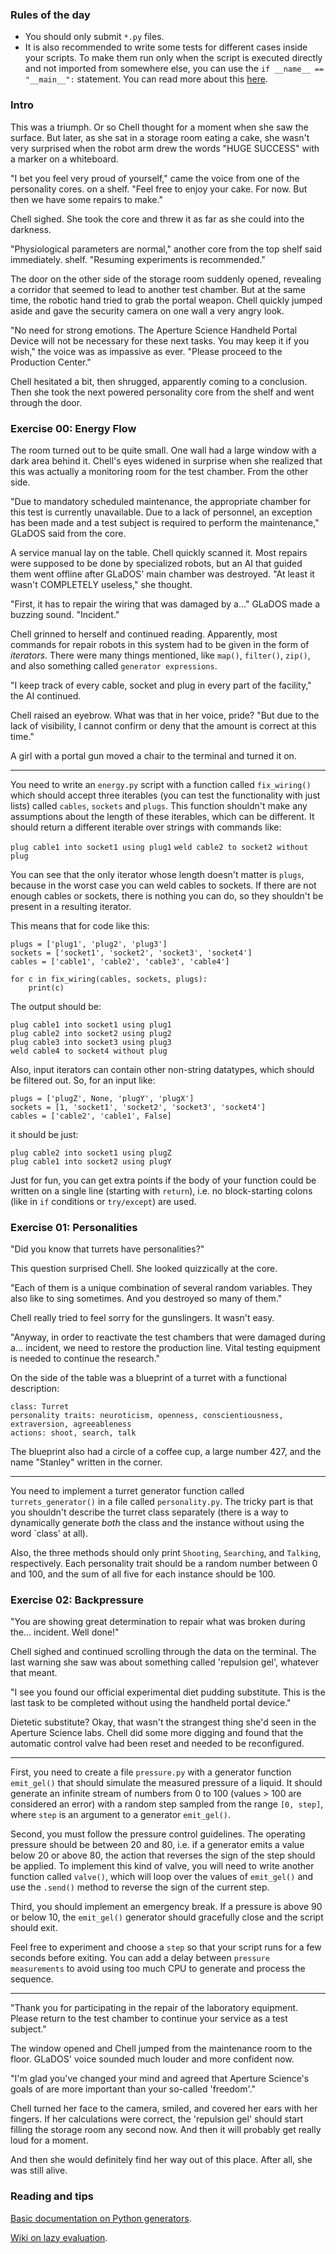 ### Rules of the day

- You should only submit `*.py` files.
- It is also recommended to write some tests for different cases inside your scripts. To make them run only when the script is executed directly and not imported from somewhere else, you can use the `if __name__ == "__main__":` statement. You can read more about this [here](https://www.geeksforgeeks.org/what-does-the-if-__name__-__main__-do/).

### Intro

This was a triumph. Or so Chell thought for a moment when she saw the surface. But later, as she sat in a storage room eating a cake, she wasn't very surprised when the robot arm drew the words "HUGE SUCCESS" with a marker on a whiteboard.

 "I bet you feel very proud of yourself," came the voice from one of the personality cores. on a shelf. "Feel free to enjoy your cake. For now. But then we have some repairs to make."

Chell sighed. She took the core and threw it as far as she could into the darkness.

 "Physiological parameters are normal," another core from the top shelf said immediately. shelf. "Resuming experiments is recommended."

The door on the other side of the storage room suddenly opened, revealing a corridor that seemed to lead to another test chamber. But at the same time, the robotic hand tried to grab the portal weapon. Chell quickly jumped aside and gave the security camera on one wall a very angry look.

 "No need for strong emotions. The Aperture Science Handheld Portal Device will not be necessary for these next tasks. You may keep it if you wish," the voice was as impassive as ever. "Please proceed to the Production Center."

Chell hesitated a bit, then shrugged, apparently coming to a conclusion. Then she took the next powered personality core from the shelf and went through the door.

### Exercise 00: Energy Flow

The room turned out to be quite small. One wall had a large window with a dark area behind it. Chell's eyes widened in surprise when she realized that this was actually a monitoring room for the test chamber. From the other side.

 "Due to mandatory scheduled maintenance, the appropriate chamber for this test is currently unavailable. Due to a lack of personnel, an exception has been made and a test subject is required to perform the maintenance," GLaDOS said from the core.

A service manual lay on the table. Chell quickly scanned it. Most repairs were supposed to be done by specialized robots, but an AI that guided them went offline after GLaDOS' main chamber was destroyed. "At least it wasn't COMPLETELY useless," she thought.

 "First, it has to repair the wiring that was damaged by a..." GLaDOS made a buzzing sound. "Incident."

Chell grinned to herself and continued reading. Apparently, most commands for repair robots in this system had to be given in the form of *iterators*. There were many things mentioned, like `map()`, `filter()`, `zip()`, and also something called `generator expressions`.

 "I keep track of every cable, socket and plug in every part of the facility," the AI continued.
 
Chell raised an eyebrow. What was that in her voice, pride? "But due to the lack of visibility, I cannot confirm or deny that the amount is correct at this time."

A girl with a portal gun moved a chair to the terminal and turned it on.

-----

You need to write an `energy.py` script with a function called `fix_wiring()` which should accept three iterables (you can test the functionality with just lists) called `cables`, `sockets` and `plugs`. This function shouldn't make any assumptions about the length of these iterables, which can be different. It should return a different iterable over strings with commands like:

`plug cable1 into socket1 using plug1`
`weld cable2 to socket2 without plug`

You can see that the only iterator whose length doesn't matter is `plugs`, because in the worst case you can weld cables to sockets. If there are not enough cables or sockets, there is nothing you can do, so they shouldn't be present in a resulting iterator.

This means that for code like this:

```
plugs = ['plug1', 'plug2', 'plug3']
sockets = ['socket1', 'socket2', 'socket3', 'socket4']
cables = ['cable1', 'cable2', 'cable3', 'cable4']

for c in fix_wiring(cables, sockets, plugs):
    print(c)
```

The output should be:

```
plug cable1 into socket1 using plug1
plug cable2 into socket2 using plug2
plug cable3 into socket3 using plug3
weld cable4 to socket4 without plug
```

Also, input iterators can contain other non-string datatypes, which should be filtered out. So, for an input like:

```
plugs = ['plugZ', None, 'plugY', 'plugX']
sockets = [1, 'socket1', 'socket2', 'socket3', 'socket4']
cables = ['cable2', 'cable1', False]
```

it should be just:

```
plug cable2 into socket1 using plugZ
plug cable1 into socket2 using plugY
```

Just for fun, you can get extra points if the body of your function could be written on a single line (starting with `return`), i.e. no block-starting colons (like in `if` conditions or `try/except`) are used.

### Exercise 01: Personalities

 "Did you know that turrets have personalities?"

This question surprised Chell. She looked quizzically at the core.

 "Each of them is a unique combination of several random variables. They also like to sing sometimes. And you destroyed so many of them."

Chell really tried to feel sorry for the gunslingers. It wasn't easy.

 "Anyway, in order to reactivate the test chambers that were damaged during a... incident, we need to restore the production line. Vital testing equipment is needed to continue the research."

On the side of the table was a blueprint of a turret with a functional description:

```
class: Turret
personality traits: neuroticism, openness, conscientiousness, extraversion, agreeableness
actions: shoot, search, talk
```

The blueprint also had a circle of a coffee cup, a large number 427, and the name "Stanley" written in the corner.

-----

You need to implement a turret generator function called `turrets_generator()` in a file called `personality.py`. The tricky part is that you shouldn't describe the turret class separately (there is a way to dynamically generate *both* the class and the instance without using the word `class' at all).

Also, the three methods should only print `Shooting`, `Searching`, and `Talking`, respectively. Each personality trait should be a random number between 0 and 100, and the sum of all five for each instance should be 100.

### Exercise 02: Backpressure

 "You are showing great determination to repair what was broken during the... incident. Well done!"

Chell sighed and continued scrolling through the data on the terminal. The last warning she saw was about something called 'repulsion gel', whatever that meant.

 "I see you found our official experimental diet pudding substitute. This is the last task to be completed without using the handheld portal device."

Dietetic substitute? Okay, that wasn't the strangest thing she'd seen in the Aperture Science labs. Chell did some more digging and found that the automatic control valve had been reset and needed to be reconfigured.

-----

First, you need to create a file `pressure.py` with a generator function `emit_gel()` that should simulate the measured pressure of a liquid. It should generate an infinite stream of numbers from 0 to 100 (values > 100 are considered an error) with a random step sampled from the range `[0, step]`, where `step` is an argument to a generator `emit_gel()`.

Second, you must follow the pressure control guidelines. The operating pressure should be between 20 and 80, i.e. if a generator emits a value below 20 or above 80, the action that reverses the sign of the step should be applied. To implement this kind of valve, you will need to write another function called `valve()`, which will loop over the values of `emit_gel()` and use the `.send()` method to reverse the sign of the current step.

Third, you should implement an emergency break. If a pressure is above 90 or below 10, the `emit_gel()` generator should gracefully close and the script should exit.

Feel free to experiment and choose a `step` so that your script runs for a few seconds before exiting. You can add a delay between `pressure measurements` to avoid using too much CPU to generate and process the sequence.

-----

 "Thank you for participating in the repair of the laboratory equipment. Please return to the test chamber to continue your service as a test subject."

The window opened and Chell jumped from the maintenance room to the floor. GLaDOS' voice sounded much louder and more confident now.

 "I'm glad you've changed your mind and agreed that Aperture Science's goals of are more important than your so-called 'freedom'."

Chell turned her face to the camera, smiled, and covered her ears with her fingers. If her calculations were correct, the 'repulsion gel' should start filling the storage room any second now. And then it will probably get really loud for a moment.

And then she would definitely find her way out of this place. After all, she was still alive.

### Reading and tips

[Basic documentation on Python generators](https://wiki.python.org/moin/Generators).

[Wiki on lazy evaluation](https://en.wikipedia.org/wiki/Lazy_evaluation).
